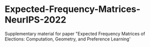 # Expected-Frequency-Matrices-NeurIPS-2022
Supplementary material for paper "Expected Frequency Matrices of Elections: Computation, Geometry, and Preference Learning'
